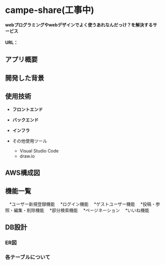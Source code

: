 # campe-share(工事中)

**webプログラミングやwebデザインでよく使うあれなんだっけ？を解決するサービス**
<br><br>
**URL：** 

## アプリ概要


## 開発した背景



## 使用技術

* __フロントエンド__
  

* __バックエンド__
  
* __インフラ__
  
* その他使用ツール
  * Visual Studio Code
  * draw.io

## AWS構成図



## 機能一覧
　*ユーザー新規登録機能
　*ログイン機能
　*ゲストユーザー機能
　*投稿・参照・編集・削除機能
　*部分検索機能
　*ページネーション
　*いいね機能

## DB設計

### ER図

### 各テーブルについて


